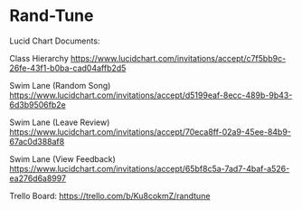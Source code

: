 # Rand-Tune

Lucid Chart Documents:

Class Hierarchy https://www.lucidchart.com/invitations/accept/c7f5bb9c-26fe-43f1-b0ba-cad04affb2d5

Swim Lane (Random Song) https://www.lucidchart.com/invitations/accept/d5199eaf-8ecc-489b-9b43-6d3b9506fb2e

Swim Lane (Leave Review) https://www.lucidchart.com/invitations/accept/70eca8ff-02a9-45ee-84b9-67ac0d388af8

Swim Lane (View Feedback) https://www.lucidchart.com/invitations/accept/65bf8c5a-7ad7-4baf-a526-ea276d6a8997


Trello Board: https://trello.com/b/Ku8cokmZ/randtune
